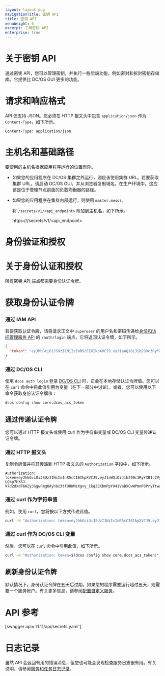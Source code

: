 ```yaml
---
layout: layout.pug
navigationTitle: 密钥 API
title: 密钥 API
menuWeight: 6
excerpt: 了解密钥 API
enterprise: true
---
```



# 关于密钥 API

通过密钥 API，您可以管理密钥，并执行一些后端功能，例如密封和拆封密钥存储库。它提供比 DC/OS GUI 更多的功能。

# 请求和响应格式

API 仅支持 JSON。您必须在 HTTP 报文头中包含 `application/json` 作为 `Content-Type`，如下所示。

    Content-Type: application/json


# 主机名和基础路径

要使用的主机名根据应用程序运行的位置而异。

* 如果您的应用程序在 DC/OS 集群之外运行，则应该使用集群 URL。若要获取集群 URL，请启动 DC/OS GUI，并从浏览器复制域名。在生产环境中，这应该是位于管理节点前面的负载均衡器的路径。

* 如果您的应用程序在集群内部运行，则使用 `master.mesos`。

  将 `/secrets/v1/<api_endpoint>` 附加到主机名，如下所示。

     https://<host-name-or-ip>/secrets/v1/<api_endpoint>


# 身份验证和授权

# 关于身份认证和授权

所有密钥 API 端点都需要身份认证令牌。

# 获取身份认证令牌

### 通过 IAM API

若要获取认证令牌，请将请求正文中 `superuser` 的用户名和密码传递给[身份和访问管理服务 API](/mesosphere/dcos/cn/1.11/security/ent/iam-api/) 的 `/auth/login` 端点。它将返回认证令牌，如下所示。

```json
{
  "token": "eyJhbGciOiJSUzI1NiIsInR5cCI6IkpXVCJ9.eyJ1aWQiOiJib290c3RyYXB1c2VyIiwiZXhwIjoxNDgyNjE1NDU2fQ.j3_31keWvK15shfh_BII7w_10MgAj4ay700Rub5cfNHyIBrWOXbedxdKYZN6ILW9vLt3t5uCAExOOFWJkYcsI0sVFcM1HSV6oIBvJ6UHAmS9XPqfZoGh0PIqXjE0kg0h0V5jjaeX15hk-LQkp7HXSJ-V7d2dXdF6HZy3GgwFmg0Ayhbz3tf9OWMsXgvy_ikqZEKbmPpYO41VaBXCwWPmnP0PryTtwaNHvCJo90ra85vV85C02NEdRHB7sqe4lKH_rnpz980UCmXdJrpO4eTEV7FsWGlFBuF5GAy7_kbAfi_1vY6b3ufSuwiuOKKunMpas9_NfDe7UysfPVHlAxJJgg"
}
```

### 通过 DC/OS CLI

使用 `dcos auth login` 登录 [DC/OS CLI](/mesosphere/dcos/cn/1.11/cli/) 时，它会在本地存储认证令牌值。您可以在 `curl` 命令中将此值引用为变量（在下一部分中讨论）。或者，您可以使用以下命令获取身份认证令牌值：

```bash
dcos config show core.dcos_acs_token
```

## 通过传递认证令牌

您可以通过 HTTP 报文头或使用 curl 作为字符串变量或 DC/OS CLI 变量传递认证令牌。

### 通过 HTTP 报文头

复制令牌值并将其传递到 HTTP 报文头的 `Authorization` 字段中，如下所示。

```http
Authorization: token=eyJhbGciOiJSUzI1NiIsInR5cCI6IkpXVCJ9.eyJ1aWQiOiJib290c3RyYXB1c2VyIiwiZXhwIjoxNDgyNjE1NDU2fQ.j3_31keWvK15shfh_BII7w_10MgAj4ay700Rub5cfNHyIBrWOXbedxdKYZN6ILW9vLt3t5uCAExOOFWJkYcsI0sVFcM1HSV6oIBvJ6UHAmS9XPqfZoGh0PIqXjE0kg0h0V5jjaeX15hk-LQkp7HXSJ-V7d2dXdF6HZy3GgwFmg0Ayhbz3tf9OWMsXgvy_ikqZEKbmPpYO41VaBXCwWPmnP0PryTtwaNHvCJo90ra85vV85C02NEdRHB7sqe4lKH_rnpz980UCmXdJrpO4eTEV7FsWGlFBuF5GAy7_kbAfi_1vY6b3ufSuwiuOKKunMpas9_NfDe7UysfPVHlAxJJgg
```

### 通过 curl 作为字符串值

例如，使用 `curl`，您将按以下方式传递此值。

```bash
curl -H "Authorization: token=eyJhbGciOiJSUzI1NiIsInR5cCI6IkpXVCJ9.eyJ1aWQiOiJib290c3RyYXB1c2VyIiwiZXhwIjoxNDgyNjE1NDU2fQ.j3_31keWvK15shfh_BII7w_10MgAj4ay700Rub5cfNHyIBrWOXbedxdKYZN6ILW9vLt3t5uCAExOOFWJkYcsI0sVFcM1HSV6oIBvJ6UHAmS9XPqfZoGh0PIqXjE0kg0h0V5jjaeX15hk-LQkp7HXSJ-V7d2dXdF6HZy3GgwFmg0Ayhbz3tf9OWMsXgvy_ikqZEKbmPpYO41VaBXCwWPmnP0PryTtwaNHvCJo90ra85vV85C02NEdRHB7sqe4lKH_rnpz980UCmXdJrpO4eTEV7FsWGlFBuF5GAy7_kbAfi_1vY6b3ufSuwiuOKKunMpas9_NfDe7UysfPVHlAxJJgg"
```

### 通过 curl 作为 DC/OS CLI 变量

然后，您可以在 `curl` 命令中引用此值，如下所示。

```bash
curl -H "Authorization: token=$(dcos config show core.dcos_acs_token)"
```

## 刷新身份认证令牌

默认情况下，身份认证令牌在五天后过期。如果您的程序需要运行超过五天，则需要一个服务帐户。有关更多信息，请参阅[配置自定义服务](/mesosphere/dcos/cn/1.11/security/ent/service-auth/custom-service-auth/)。


# API 参考

[swagger api='/1.11/api/secrets.yaml']


# 日志记录

虽然 API 会返回有用的错误消息，但您也可能会发现检查服务日志很有用。有关说明，请参阅[服务和任务日志记录](/mesosphere/dcos/cn/1.11/monitoring/logging/)。
